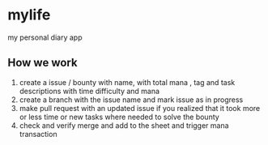 # mylife

my personal diary app

## How we work

1. create a issue / bounty with name, with total mana , tag and task descriptions with time difficulty and mana
2. create a branch with the issue name and mark issue as in progress
3. make pull request with an updated issue if you realized that it took more or less time or new tasks where needed to solve the bounty
4. check and verify merge and add to the sheet and trigger mana transaction

